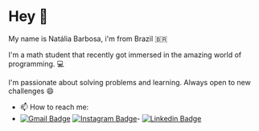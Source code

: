 # Hey 👋

My name is Natália Barbosa, i'm from Brazil 🇧🇷

I'm a math student that recently got immersed in the amazing world of programming. 💻

I'm passionate about solving problems and learning. Always open to new challenges 😄

- 📫 How to reach me:
- [![Gmail Badge](https://img.shields.io/badge/-nob.ufba@gmail.com-6633cc?style=flat-square&logo=Gmail&logoColor=white&link=mailto:nob.ufba@gmail.com)](mailto:nob.ufba@gmail.com)  [![Instagram Badge](https://img.shields.io/badge/-Instagram-violet?style=flat-square&logo=Instagram&logoColor=white&link=https://www.instagram.com/liv_barbosa/?hl=en)](https://www.instagram.com/liv_barbosa/?hl=en)- [![Linkedin Badge](https://img.shields.io/badge/-Natalia-6633cc?style=flat-square&logo=Linkedin&logoColor=white&link=https://www.linkedin.com/in/nat%C3%A1liaoliveirabarbosa//)](https://www.linkedin.com/in/nat%C3%A1liaoliveirabarbosa/) 

